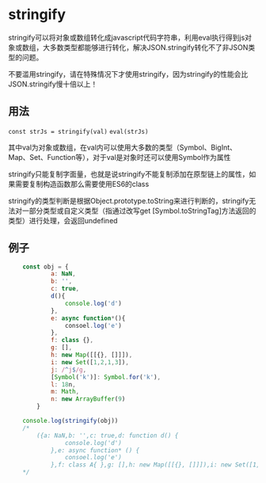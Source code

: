 # stringify

<p>stringify可以将对象或数组转化成javascript代码字符串，利用eval执行得到js对象或数组，大多数类型都能够进行转化，解决JSON.stringify转化不了非JSON类型的问题。</p>
<p>不要滥用stringify，请在特殊情况下才使用stringify，因为stringify的性能会比JSON.stringify慢十倍以上！</p>

## 用法
`const strJs = stringify(val)`
`eval(strJs)`

<p>其中val为对象或数组，在val内可以使用大多数的类型（Symbol、BigInt、Map、Set、Function等），对于val是对象时还可以使用Symbol作为属性</p>
<p>stringify只能复制字面量，也就是说stringify不能复制添加在原型链上的属性，如果需要复制构造函数那么需要使用ES6的class</p>
<p>stringify的类型判断是根据Object.prototype.toString来进行判断的，stringify无法对一部分类型或自定义类型（指通过改写get [Symbol.toStringTag]方法返回的类型）进行处理，会返回undefined</p>

## 例子
```javascript
    const obj = {
            a: NaN,
            b: '',
            c: true,
            d(){
                console.log('d')
            },
            e: async function*(){
                consoel.log('e')
            },
            f: class {},
            g: [],
            h: new Map([[{}, []]]),
            i: new Set([1,2,1,3]),
            j: /^j$/g,
            [Symbol('k')]: Symbol.for('k'),
            l: 18n,
            m: Math,
            n: new ArrayBuffer(9)
        }

    console.log(stringify(obj))
    /*
        ({a: NaN,b: '',c: true,d: function d() {
                console.log('d')
            },e: async function* () {
                consoel.log('e')
            },f: class A{ },g: [],h: new Map([[{}, []]]),i: new Set([1,2,3]),j: /^j$/g,l: 18n,m: Math,n: new ArrayBuffer(9),[Symbol('k')]: Symbol.for('k')})
    */
```

